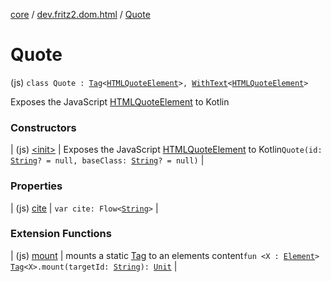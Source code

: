 [core](../../index.md) / [dev.fritz2.dom.html](../index.md) / [Quote](./index.md)

# Quote

(js) `class Quote : `[`Tag`](../../dev.fritz2.dom/-tag/index.md)`<`[`HTMLQuoteElement`](https://kotlinlang.org/api/latest/jvm/stdlib/org.w3c.dom/-h-t-m-l-quote-element/index.html)`>, `[`WithText`](../../dev.fritz2.dom/-with-text/index.md)`<`[`HTMLQuoteElement`](https://kotlinlang.org/api/latest/jvm/stdlib/org.w3c.dom/-h-t-m-l-quote-element/index.html)`>`

Exposes the JavaScript [HTMLQuoteElement](https://developer.mozilla.org/en/docs/Web/API/HTMLQuoteElement) to Kotlin

### Constructors

| (js) [&lt;init&gt;](-init-.md) | Exposes the JavaScript [HTMLQuoteElement](https://developer.mozilla.org/en/docs/Web/API/HTMLQuoteElement) to Kotlin`Quote(id: `[`String`](https://kotlinlang.org/api/latest/jvm/stdlib/kotlin/-string/index.html)`? = null, baseClass: `[`String`](https://kotlinlang.org/api/latest/jvm/stdlib/kotlin/-string/index.html)`? = null)` |

### Properties

| (js) [cite](cite.md) | `var cite: Flow<`[`String`](https://kotlinlang.org/api/latest/jvm/stdlib/kotlin/-string/index.html)`>` |

### Extension Functions

| (js) [mount](../../dev.fritz2.dom/mount.md) | mounts a static [Tag](../../dev.fritz2.dom/-tag/index.md) to an elements content`fun <X : `[`Element`](https://kotlinlang.org/api/latest/jvm/stdlib/org.w3c.dom/-element/index.html)`> `[`Tag`](../../dev.fritz2.dom/-tag/index.md)`<X>.mount(targetId: `[`String`](https://kotlinlang.org/api/latest/jvm/stdlib/kotlin/-string/index.html)`): `[`Unit`](https://kotlinlang.org/api/latest/jvm/stdlib/kotlin/-unit/index.html) |

